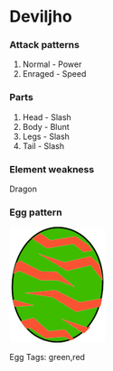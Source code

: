 # Deviljho

### Attack patterns
1. Normal - Power
2. Enraged - Speed

### Parts
1. Head - Slash
2. Body - Blunt
3. Legs - Slash
4. Tail - Slash

### Element weakness
Dragon 

### Egg pattern
![image info](../assets/deviljho.png)

Egg Tags: green,red